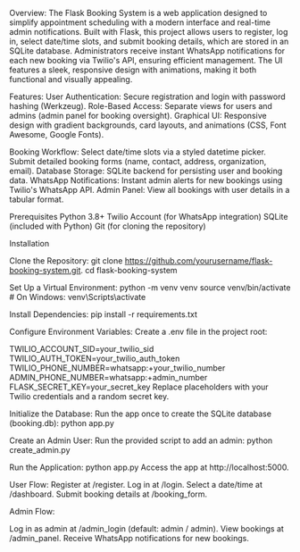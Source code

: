 Overview:
The Flask Booking System is a web application designed to simplify appointment scheduling with a modern interface and real-time admin notifications.
Built with Flask, this project allows users to register, log in, select date/time slots, and submit booking details, which are stored in an SQLite database. 
Administrators receive instant WhatsApp notifications for each new booking via Twilio's API, ensuring efficient management. 
The UI features a sleek, responsive design with animations, making it both functional and visually appealing.

Features:
User Authentication: Secure registration and login with password hashing (Werkzeug).
Role-Based Access: Separate views for users and admins (admin panel for booking oversight).
Graphical UI: Responsive design with gradient backgrounds, card layouts, and animations (CSS, Font Awesome, Google Fonts).


Booking Workflow:
Select date/time slots via a styled datetime picker.
Submit detailed booking forms (name, contact, address, organization, email).
Database Storage: SQLite backend for persisting user and booking data.
WhatsApp Notifications: Instant admin alerts for new bookings using Twilio's WhatsApp API.
Admin Panel: View all bookings with user details in a tabular format.


Prerequisites
Python 3.8+
Twilio Account (for WhatsApp integration)
SQLite (included with Python)
Git (for cloning the repository)

Installation

Clone the Repository:
git clone https://github.com/yourusername/flask-booking-system.git.
cd flask-booking-system

Set Up a Virtual Environment:
python -m venv venv
source venv/bin/activate  # On Windows: venv\Scripts\activate

Install Dependencies:
pip install -r requirements.txt

Configure Environment Variables:
Create a .env file in the project root:

TWILIO_ACCOUNT_SID=your_twilio_sid
TWILIO_AUTH_TOKEN=your_twilio_auth_token
TWILIO_PHONE_NUMBER=whatsapp:+your_twilio_number
ADMIN_PHONE_NUMBER=whatsapp:+admin_number
FLASK_SECRET_KEY=your_secret_key
Replace placeholders with your Twilio credentials and a random secret key.


Initialize the Database:
Run the app once to create the SQLite database (booking.db):
python app.py

Create an Admin User:
Run the provided script to add an admin:
python create_admin.py

Run the Application:
python app.py
Access the app at http://localhost:5000.

User Flow:
Register at /register.
Log in at /login.
Select a date/time at /dashboard.
Submit booking details at /booking_form.

Admin Flow:

Log in as admin at /admin_login (default: admin / admin).
View bookings at /admin_panel.
Receive WhatsApp notifications for new bookings.
